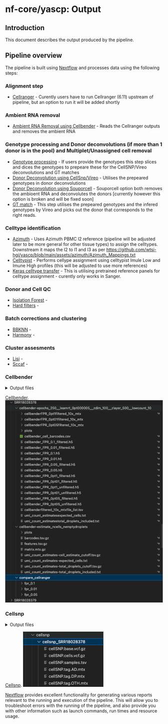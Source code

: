 # nf-core/yascp: Output

## Introduction

This document describes the output produced by the pipeline.

<!-- TODO nf-core: Write this documentation describing your workflow's output -->

## Pipeline overview

The pipeline is built using [Nextflow](https://www.nextflow.io/) and processes data using the following steps:

### Alignment step
* [Cellranger](#Cellranger) - Curently users have to run Cellranger (6.11) upstream of pipeline, but an option to run it will be added shortly
### Ambient RNA removal
* [Ambient RNA Removal using Cellbender](#Cellbender) - Reads the Cellranger outputs and removes the ambient RNA
### Genotype processing and Donor deconvolutions (if more than 1 donor is in the pool) and Multiplet/Unassigned cell removal
* [Genotype processing](#Genotype_processing) - If users provide the genotypes this step slices and dices the genotypes to prepeare these for the CellSNP/Vireo deconvolutions and GT matches
* [Donor Deconvolution using CellSnp/Vireo](#CellSnp/Vireo) - Utilises the prepeared genotypes in donor deconvolutions
* [Donor Deconvolution using Souporcell](#Souporcell) - Souporcell option both removes the ambioent RNA and deconvolutes the donors [currently however this option is broken and will be fixed soon]
* [GT match](#GT_match) - This step utilises the prepeared genotypes and the infered genotypes by Vireo and picks out the donor that corresponds to the right reads.
### Celltype identification
* [Azimuth](#Azimuth) - Uses Azimuth PBMC l2 reference (pipeline will be adjusted later to be more general for other tissue types) to assign the celltypes. Downstream it maps the l2 to l1 and l3 as per https://github.com/wtsi-hgi/yascp/blob/main/assets/azimuth/Azimuth_Mappings.txt 
* [Celltypist](#Celltypist) - Performs cellype assignment using celltypist Imule Low and Imune High profiles (this will be adjusted to use more references)
* [Keras celltype transfer](#Keras) - This is utilising pretrained reference panels for celltype assignment - curently only works in Sanger.

### Donor and Cell QC
* [Isolation Forest](#Isolation_Forest) - 
* [Hard filters](#Hard_filters) -

### Batch corrections and clustering
* [BBKNN](#BBKNN) - 
* [Harmony](#BBKNN) - 

### Cluster assesments
* [Lisi](#Lisi) - 
* [Sccaf](#Sccaf) - 

### Cellbender

<details markdown="1">
<summary>Output files</summary>
</details>

[Cellbender](https://github.com/broadinstitute/CellBender).
![Cellbender module output structure](images/cellbender_output_structure.png)


### Cellsnp

<details markdown="1">
<summary>Output files</summary>
</details>

[Cellsnp](https://github.com/single-cell-genetics/cellSNP).
![Cellbender module output structure](images/cellsnp.png)

[Nextflow](https://www.nextflow.io/docs/latest/tracing.html) provides excellent functionality for generating various reports relevant to the running and execution of the pipeline. This will allow you to troubleshoot errors with the running of the pipeline, and also provide you with other information such as launch commands, run times and resource usage.